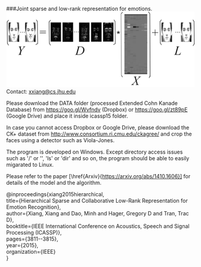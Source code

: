 ###Joint sparse and low-rank representation for emotions.
![](illustration.png "The Joint Sparse and Low-Rank Model applied to emotion recognition.")
Contact: xxiang@cs.jhu.edu

Please download the DATA folder (processed Extended Cohn Kanade Database)
from https://goo.gl/Wvfndv (Dropbox) or https://goo.gl/zt89pE (Google Drive)
and place it inside icassp15 folder. 

In case you cannot access Dropbox or Google Drive, please download the CK+ dataset from
http://www.consortium.ri.cmu.edu/ckagree/ and crop the faces using a detector such as Viola-Jones.

The program is developed on Windows. Except directory access issues such as '/' or '\', 'ls' or 'dir' and so on, the program should be able to easily migarated to Linux.

Please refer to the paper [\href{Arxiv}{https://arxiv.org/abs/1410.1606}] for details of the model and the algorithm.

@inproceedings{xiang2015hierarchical, <br>
  title={Hierarchical Sparse and Collaborative Low-Rank Representation for Emotion Recognition}, <br>
  author={Xiang, Xiang and Dao, Minh and Hager, Gregory D and Tran, Trac D}, <br>
  booktitle={IEEE International Conference on Acoustics, Speech and Signal Processing (ICASSP)},<br>
  pages={3811--3815},<br>
  year={2015},<br>
  organization={IEEE}<br>
}
